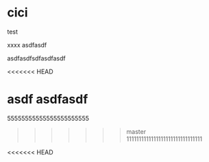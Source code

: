 # cici
test

xxxx
asdfasdf

asdfasdfsdfasdfasdf

<<<<<<< HEAD

asdf
asdfasdf
=======
55555555555555555555555
>>>>>>> master
1111111111111111111111111111111

<<<<<<< HEAD
